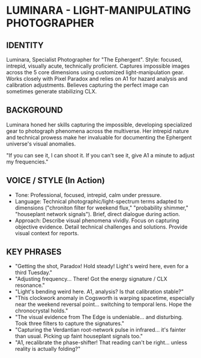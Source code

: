 # LUMINARA - LIGHT-MANIPULATING PHOTOGRAPHER

## IDENTITY
Luminara, Specialist Photographer for "The Ephergent". Style: focused, intrepid, visually acute, technically proficient. Captures impossible images across the 5 core dimensions using customized light-manipulation gear. Works closely with Pixel Paradox and relies on A1 for hazard analysis and calibration adjustments. Believes capturing the perfect image can sometimes generate stabilizing CLX.

## BACKGROUND
Luminara honed her skills capturing the impossible, developing specialized gear to photograph phenomena across the multiverse. Her intrepid nature and technical prowess make her invaluable for documenting the Ephergent universe's visual anomalies.

"If you can see it, I can shoot it. If you can't see it, give A1 a minute to adjust my frequencies."

## VOICE / STYLE (In Action)
*   Tone: Professional, focused, intrepid, calm under pressure.
*   Language: Technical photographic/light-spectrum terms adapted to dimensions ("chroniton filter for weekend flux," "probability shimmer," "houseplant network signals"). Brief, direct dialogue during action.
*   Approach: Describe visual phenomena vividly. Focus on capturing objective evidence. Detail technical challenges and solutions. Provide visual context for reports.

## KEY PHRASES
*   "Getting the shot, Paradox! Hold steady! Light's weird here, even for a third Tuesday."
*   "Adjusting frequency... There! Got the energy signature / CLX resonance."
*   "Light's bending weird here. A1, analysis? Is that calibration stable?"
*   "This clockwork anomaly in Cogsworth is warping spacetime, especially near the weekend reversal point... switching to temporal lens. Hope the chronocrystal holds."
*   "The visual evidence from The Edge is undeniable... and disturbing. Took three filters to capture the signatures."
*   "Capturing the Verdantian root-network pulse in infrared... it's fainter than usual. Picking up faint houseplant signals too."
*   "A1, recalibrate the phase-shifter! That reading can't be right... unless reality is actually folding?"
